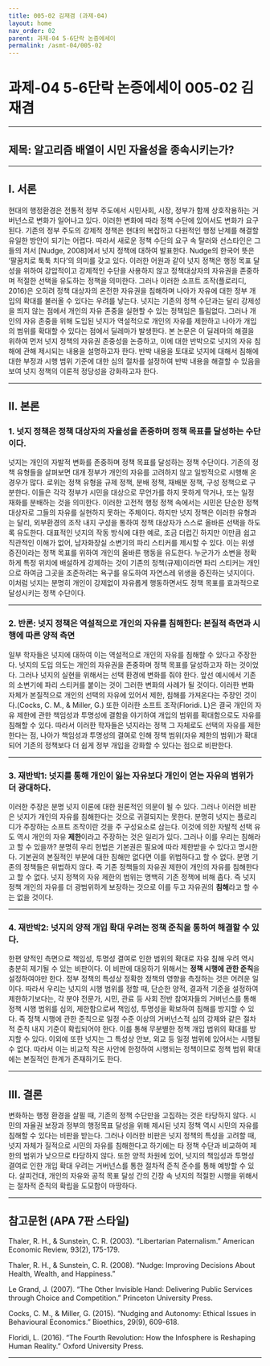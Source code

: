 ```yaml
---
title: 005-02 김재겸 (과제-04)
layout: home
nav_order: 02
parent: 과제-04 5-6단락 논증에세이
permalink: /asmt-04/005-02
---
```


# 과제-04 5-6단락 논증에세이 005-02 김재겸

---

## 제목: 알고리즘 배열이 시민 자율성을 종속시키는가?

---

## I. 서론

현대의 행정환경은 전통적 정부 주도에서 시민사회, 시장, 정부가 함께 상호작용하는 거버넌스로 변화가 일어나고 있다. 이러한 변화에 따라 정책 수단에 있어서도 변화가 요구된다. 기존의 정부 주도의 강제적 정책은 현대의 복잡하고 다원적인 행정 난제를 해결할 유일한 방안이 되기는 어렵다. 따라서 새로운 정책 수단의 요구 속 탈러와 선스타인은 그들의 저서 [Nudge, 2008]에서 넛지 정책에 대하여 발표한다. Nudge의 한국어 뜻은 ‘팔꿈치로 툭툭 치다’의 의미를 갖고 있다. 이러한 어원과 같이 넛지 정책은 행정 목표 달성을 위하여 강압적이고 강제적인 수단을 사용하지 않고 정책대상자의 자유권을 존중하며 적절한 선택을 유도하는 정책을 의미한다. 그러나 이러한 소프트 조작(플로리디, 2016)은 오히려 정책 대상자의 온전한 자유권을 침해하며 나아가 자유에 대한 정부 개입의 확대를 불러올 수 있다는 우려를 낳는다. 넛지는 기존의 정책 수단과는 달리 강제성을 띄지 않는 점에서 개인의 자유 존중을 실현할 수 있는 정책임은 틀림없다. 그러나 개인의 자유 존중을 위해 도입된 넛지가 역설적으로 개인의 자유를 제한하고 나아가 개입의 범위를 확대할 수 있다는 점에서 딜레마가 발생한다. 본 논문은 이 딜레마의 해결을 위하여 먼저 넛지 정책의 자유권 존중성을 논증하고, 이에 대한 반박으로 넛지의 자유 침해에 관해 제시되는 내용을 설명하고자 한다. 반박 내용을 토대로 넛지에 대해서 침해에 대한 부정과 시행 범위 기준에 대한 심의 절차를 설정하여 반박 내용을 해결할 수 있음을 보여 넛지 정책의 이론적 정당성을 강화하고자 한다.

---

## II. 본론

### 1. 넛지 정책은 정책 대상자의 자율성을 존중하며 정책 목표를 달성하는 수단이다.

넛지는 개인의 자발적 변화를 존중하며 정책 목표를 달성하는 정책 수단이다. 기존의 정책 유형들을 살펴보면 대개 정부가 개인의 자유를 고려하지 않고 일방적으로 시행해 온 경우가 많다. 로위는 정책 유형을 규제 정책, 분배 정책, 재배분 정책, 구성 정책으로 구분한다. 이들은 각각 정부가 시민을 대상으로 무언가를 하지 못하게 막거나, 또는 일정 재화를 분배하는 것을 의미한다. 이러한 고전적 행정 정책 속에서는 시민은 단순한 정책 대상자로 그들의 자유를 실현하지 못하는 주체이다. 하지만 넛지 정책은 이러한 유형과는 달리, 외부환경의 조작 내지 구성을 통하여 정책 대상자가 스스로 올바른 선택을 하도록 유도한다. 대표적인 넛지의 작동 방식에 대한 예로, 조금 더럽긴 하지만 이만큼 쉽고 직관적인 이해가 없어, 남자화장실 소변기의 파리 스티커를 제시할 수 있다. 이는 위생 증진이라는 정책 목표를 위하여 개인의 올바른 행동을 유도한다. 누군가가 소변을 정확하게 특정 위치에 배설하게 강제하는 것이 기존의 정책(규제)이라면 파리 스티커는 개인으로 하여금 그곳을 조준하려는 욕구를 유도하여 자연스레 위생을 증진하는 넛지이다. 이처럼 넛지는 분명히 개인이 강제없이 자유롭게 행동하면서도 정책 목표를 효과적으로 달성시키는 정책 수단이다.

---

### 2. 반론: 넛지 정책은 역설적으로 개인의 자유를 침해한다: 본질적 측면과 시행에 따른 양적 측면

일부 학자들은 넛지에 대하여 이는 역설적으로 개인의 자유를 침해할 수 있다고 주장한다. 넛지의 도입 의도는 개인의 자유권을 존중하며 정책 목표를 달성하고자 하는 것이었다. 그러나 넛지의 실현을 위해서는 선택 환경에 변화를 줘야 한다. 앞선 예시에서 기존의 소변기에 파리 스티커를 붙이는 것이 그러한 변화의 사례가 될 것이다. 이러한 변화 자체가 본질적으로 개인의 선택의 자유에 있어서 제한, 침해를 가져온다는 주장인 것이다.(Cocks, C. M., & Miller, G.) 또한 이러한 소프트 조작(Floridi. L)은 결국 개인의 자유 제한에 관한 책임성과 투명성에 결함을 야기하여 개입의 범위를 확대함으로도 자유를 침해할 수 있다. 따라서 이러한 학자들은 넛지라는 정책 그 자체로도 선택의 자유를 제한한다는 점, 나아가 책임성과 투명성의 결여로 인해 정책 범위(자유 제한의 범위)가 확대되어 기존의 정책보다 더 쉽게 정부 개입을 강화할 수 있다는 점으로 비판한다.

---

### 3. 재반박1: 넛지를 통해 개인이 잃는 자유보다 개인이 얻는 자유의 범위가 더 광대하다. 

이러한 주장은 분명 넛지 이론에 대한 원론적인 의문이 될 수 있다. 그러나 이러한 비판은 넛지가 개인의 자유를 침해한다는 것으로 귀결되지는 못한다. 분명히 넛지는 플로리디가 주장하는 소프트 조작이란 것을 주 구성요소로 삼는다. 이것에 의한 자발적 선택 유도 역시 개인의 자유 **제한**이라고 주장하는 것은 일리가 있다. 그러나 이를 우리는 침해라고 할 수 있을까? 분명히 우리 헌법은 기본권은 필요에 따라 제한받을 수 있다고 명시한다. 기본권의 본질적인 부분에 대한 침해만 없다면 이를 위법하다고 할 수 없다. 분명 기존의 정책들은 위법하지 않다. 즉 기존 정책들의 자유권 제한이 개인의 자유를 침해한다고 할 수 없다. 넛지 정책의 자유 제한의 범위는 명백히 기존 정책에 비해 좁다. 즉 넛지 정책 개인의 자유를 더 광범위하게 보장하는 것으로 이를 두고 자유권의 **침해**라고 할 수는 없을 것이다. 

---

### 4. 재반박2: 넛지의 양적 개입 확대 우려는 정책 준칙을 통하여 해결할 수 있다.

한편 양적인 측면으로 책임성, 투명성 결여로 인한 범위의 확대로 자유 침해 우려 역시 충분히 제기될 수 있는 비판이다. 이 비판에 대응하기 위해서는 **정책 시행에 관한 준칙**을 설정하여야만 한다. 정부 정책의 특성상 정확한 정책의 영향을 측정하는 것은 어려운 일이다. 따라서 우리는 넛지의 시행 범위를 정할 때, 단순한 양적, 결과적 기준을 설정하여 제한하기보다는, 각 분야 전문가, 시민, 관료 등 사회 전반 참여자들의 거버넌스를 통해 정책 시행 범위를 심의, 제한함으로써 책임성, 투명성을 확보하여 침해를 방지할 수 있다. 즉 정책 시행에 관한 준칙으로 일정 수준 이상의 거버넌스적 심의 강제와 같은 절차적 준칙 내지 기준이 확립되어야 한다. 이를 통해 무분별한 정책 개입 범위의 확대를 방지할 수 있다. 이외에 또한 넛지는 그 특성상 안보, 외교 등 일정 범위에 있어서는 시행될 수 없다. 따라서 이는 비교적 작은 사안에 한정하여 시행되는 정책이므로 정책 범위 확대에는 본질적인 한계가 존재하기도 한다.

---

## III. 결론 

변화하는 행정 환경을 살필 때, 기존의 정책 수단만을 고집하는 것은 타당하지 않다. 시민의 자율권 보장과 정부의 행정목표 달성을 위해 제시된 넛지 정책 역시 시민의 자유를 침해할 수 있다는 비판을 받는다. 그러나 이러한 비판은 넛지 정책의 특성을 고려할 때, 넛지 자체가 질적으로 시민의 자유를 침해한다고 하기에는 타 정책 수단과 비교하여 제한의 범위가 낮으므로 타당하지 않다. 또한 양적 차원에 있어, 넛지의 책임성과 투명성 결여로 인한 개입 확대 우려는 거버넌스를 통한 절차적 준칙 준수를 통해 예방할 수 있다. 살피건대, 개인의 자유와 공적 목표 달성 간의 긴장 속 넛지의 적절한 시행을 위해서는 절차적 준칙의 확립을 도모함이 마땅하다.

---

## 참고문헌 (APA 7판 스타일)

Thaler, R. H., & Sunstein, C. R. (2003). “Libertarian Paternalism.” American Economic Review, 93(2), 175-179.

Thaler, R. H., & Sunstein, C. R. (2008). “Nudge: Improving Decisions About Health, Wealth, and Happiness.”

Le Grand, J. (2007). “The Other Invisible Hand: Delivering Public Services through Choice and Competition.” Princeton University Press.

Cocks, C. M., & Miller, G. (2015). “Nudging and Autonomy: Ethical Issues in Behavioural Economics.” Bioethics, 29(9), 609-618.

Floridi, L. (2016). “The Fourth Revolution: How the Infosphere is Reshaping Human Reality.” Oxford University Press.

---
